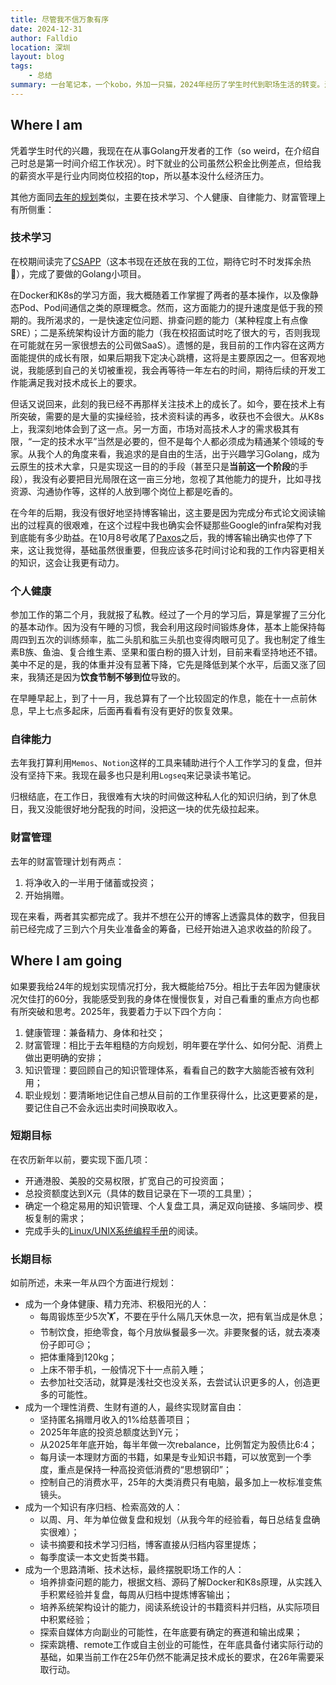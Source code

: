 ```yaml
---
title: 尽管我不信万象有序
date: 2024-12-31
author: Falldio
location: 深圳
layout: blog
tags:
	- 总结
summary: 一台笔记本，一个kobo，外加一只猫，2024年经历了学生时代到职场生活的转变。过去因为经济受困不得之物，现在似乎都稀松平常了。但在这种表象之下，我能感受到，变卖时间的固定工作制度，以及消费盛行的社会生活，正在慢慢锁死大多数人的可能性。在这种他者赋予的确定性道路背后，我必须思考、实践一条出路，给自己争取到真正的自由。
---
```


## Where I am

凭着学生时代的兴趣，我现在在从事Golang开发者的工作（so weird，在介绍自己时总是第一时间介绍工作状况）。时下就业的公司虽然公积金比例差点，但给我的薪资水平是行业内同岗位校招的top，所以基本没什么经济压力。

其他方面同[去年的规划](https://falldio.github.io/blog/2023/2023-12-31-%E8%8D%89%E9%97%B4%E6%B1%82%E6%B4%BB.html)类似，主要在技术学习、个人健康、自律能力、财富管理上有所侧重：

### 技术学习

在校期间读完了[CSAPP](https://book.douban.com/subject/27000879/)（这本书现在还放在我的工位，期待它时不时发挥余热🤔），完成了要做的Golang小项目。

在Docker和K8s的学习方面，我大概随着工作掌握了两者的基本操作，以及像静态Pod、Pod间通信之类的原理概念。然而，这方面能力的提升速度是低于我的预期的。我所渴求的，一是快速定位问题、排查问题的能力（某种程度上有点像SRE）；二是系统架构设计方面的能力（我在校招面试时吃了很大的亏，否则我现在可能就在另一家很想去的公司做SaaS）。遗憾的是，我目前的工作内容在这两方面能提供的成长有限，如果后期我下定决心跳槽，这将是主要原因之一。但客观地说，我能感到自己的关切被重视，我会再等待一年左右的时间，期待后续的开发工作能满足我对技术成长上的要求。

但话又说回来，此刻的我已经不再那样关注技术上的成长了。如今，要在技术上有所突破，需要的是大量的实操经验，技术资料读的再多，收获也不会很大。从K8s上，我深刻地体会到了这一点。另一方面，市场对高技术人才的需求极其有限，“一定的技术水平”当然是必要的，但不是每个人都必须成为精通某个领域的专家。从我个人的角度来看，我追求的是自由的生活，出于兴趣学习Golang，成为云原生的技术大拿，只是实现这一目的的手段（甚至只是**当前这一个阶段**的手段），我没有必要把目光局限在这一亩三分地，忽视了其他能力的提升，比如寻找资源、沟通协作等，这样的人放到哪个岗位上都是吃香的。

在今年的后期，我没有很好地坚持博客输出，这主要是因为完成分布式论文阅读输出的过程真的很艰难，在这个过程中我也确实会怀疑那些Google的infra架构对我到底能有多少助益。在10月8号收尾了[Paxos](https://falldio.github.io/blog/2024-10-8-paxos.html)之后，我的博客输出确实也停了下来，这让我觉得，基础虽然很重要，但我应该多花时间讨论和我的工作内容更相关的知识，这会让我更有动力。

### 个人健康

参加工作的第二个月，我就报了私教。经过了一个月的学习后，算是掌握了三分化的基本动作。因为没有午睡的习惯，我会利用这段时间锻炼身体，基本上能保持每周四到五次的训练频率，肱二头肌和肱三头肌也变得肉眼可见了。我也制定了维生素B族、鱼油、复合维生素、坚果和蛋白粉的摄入计划，目前来看坚持地还不错。美中不足的是，我的体重并没有显著下降，它先是降低到某个水平，后面又涨了回来，我猜还是因为**饮食节制不够到位**导致的。

在早睡早起上，到了十一月，我总算有了一个比较固定的作息，能在十一点前休息，早上七点多起床，后面再看看有没有更好的恢复效果。

### 自律能力

去年我打算利用`Memos`、`Notion`这样的工具来辅助进行个人工作学习的复盘，但并没有坚持下来。我现在最多也只是利用`Logseq`来记录读书笔记。

归根结底，在工作日，我很难有大块的时间做这种私人化的知识归纳，到了休息日，我又没能很好地分配我的时间，没把这一块的优先级拉起来。

### 财富管理

去年的财富管理计划有两点：

1. 将净收入的一半用于储蓄或投资；
2. 开始捐赠。

现在来看，两者其实都完成了。我并不想在公开的博客上透露具体的数字，但我目前已经完成了三到六个月失业准备金的筹备，已经开始进入追求收益的阶段了。

## Where I am going

如果要我给24年的规划实现情况打分，我大概能给75分。相比于去年因为健康状况欠佳打的60分，我能感受到我的身体在慢慢恢复，对自己看重的重点方向也都有所突破和思考。2025年，我要着力于以下四个方向：

1. 健康管理：兼备精力、身体和社交；
2. 财富管理：相比于去年粗糙的方向规划，明年要在学什么、如何分配、消费上做出更明确的安排；
3. 知识管理：要回顾自己的知识管理体系，看看自己的数字大脑能否被有效利用；
4. 职业规划：要清晰地记住自己想从目前的工作里获得什么，比这更要紧的是，要记住自己不会永远出卖时间换取收入。

### 短期目标

在农历新年以前，要实现下面几项：

+ 开通港股、美股的交易权限，扩宽自己的可投资面；
+ 总投资额度达到X元（具体的数目记录在下一项的工具里）；
+ 确定一个稳定易用的知识管理、个人复盘工具，满足双向链接、多端同步、模板复制的需求；
+ 完成手头的[Linux/UNIX系统编程手册](https://book.douban.com/subject/25809330/)的阅读。

### 长期目标

如前所述，未来一年从四个方面进行规划：

+ 成为一个身体健康、精力充沛、积极阳光的人：
  + 每周锻炼至少5次🏋️，不要在乎什么隔几天休息一次，把有氧当成是休息；
  + 节制饮食，拒绝零食，每个月放纵餐最多一次。非要聚餐的话，就去凑凑份子即可😥；
  + 把体重降到120kg；
  + 上床不带手机，一般情况下十一点前入睡；
  + 去参加社交活动，就算是浅社交也没关系，去尝试认识更多的人，创造更多的可能性。
+ 成为一个理性消费、生财有道的人，最终实现财富自由：
  + 坚持匿名捐赠月收入的1%给慈善项目；
  + 2025年年底的投资总额度达到Y元；
  + 从2025年年底开始，每半年做一次rebalance，比例暂定为股债比6:4；
  + 每月读一本理财方面的书籍，如果是专业知识书籍，可以放宽到一个季度，重点是保持一种高投资低消费的“思想钢印”；
  + 控制自己的消费水平，25年的大类消费只有电脑，最多加上一枚标准变焦镜头。
+ 成为一个知识有序归档、检索高效的人：
  + 以周、月、年为单位做复盘和规划（从我今年的经验看，每日总结复盘确实很难）；
  + 读书摘要和技术学习归档，博客直接从归档内容里提炼；
  + 每季度读一本文史哲类书籍。
+ 成为一个思路清晰、技术达标，最终摆脱职场工作的人：
  + 培养排查问题的能力，根据文档、源码了解Docker和K8s原理，从实践入手积累经验并复盘，每周从归档中提炼博客输出；
  + 培养系统架构设计的能力，阅读系统设计的书籍资料并归档，从实际项目中积累经验；
  + 探索自媒体方向副业的可能性，在年底要有确定的赛道和输出成果；
  + 探索跳槽、remote工作或自主创业的可能性，在年底具备付诸实际行动的基础，如果当前工作在25年仍然不能满足技术成长的要求，在26年需要采取行动。